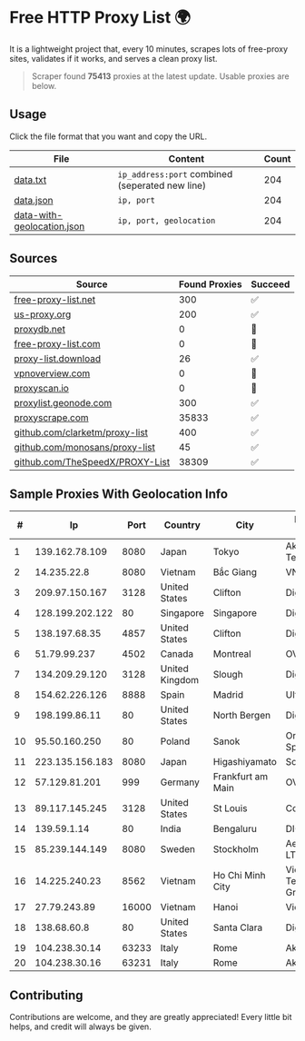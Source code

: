 
# Free HTTP Proxy List 🌍

It is a lightweight project that, every 10 minutes, scrapes lots of free-proxy sites, validates if it works, and serves a clean proxy list.


> Scraper found **75413** proxies at the latest update. Usable proxies are below.

## Usage

Click the file format that you want and copy the URL.


|File|Content|Count|
|----|-------|-----|
|[data.txt](https://raw.githubusercontent.com/themiralay/Proxy-List-World/master/data.txt)|`ip_address:port` combined (seperated new line)|204|
|[data.json](https://raw.githubusercontent.com/themiralay/Proxy-List-World/master/data.json)|`ip, port`|204|
|[data-with-geolocation.json](https://raw.githubusercontent.com/themiralay/Proxy-List-World/master/data-with-geolocation.json)|`ip, port, geolocation`|204|

## Sources

|Source|Found Proxies|Succeed|
|------|-------------|-------|
|[free-proxy-list.net](https://free-proxy-list.net)|300|✅|
|[us-proxy.org](https://www.us-proxy.org)|200|✅|
|[proxydb.net](http://proxydb.net)|0|🚫|
|[free-proxy-list.com](https://free-proxy-list.com/?page=&port=&type%5B%5D=http&type%5B%5D=https&up_time=0&search=Search)|0|🚫|
|[proxy-list.download](https://www.proxy-list.download/HTTP)|26|✅|
|[vpnoverview.com](https://vpnoverview.com/privacy/anonymous-browsing/free-proxy-servers)|0|🚫|
|[proxyscan.io](https://www.proxyscan.io)|0|🚫|
|[proxylist.geonode.com](https://proxylist.geonode.com/api/proxy-list?limit=300&page=1&sort_by=lastChecked&sort_type=desc&protocols=http,https)|300|✅|
|[proxyscrape.com](https://api.proxyscrape.com/v2/?request=displayproxies&protocol=http&timeout=10000&country=all&ssl=all&anonymity=all)|35833|✅|
|[github.com/clarketm/proxy-list](https://raw.githubusercontent.com/clarketm/proxy-list/master/proxy-list-raw.txt)|400|✅|
|[github.com/monosans/proxy-list](https://raw.githubusercontent.com/monosans/proxy-list/main/proxies/http.txt)|45|✅|
|[github.com/TheSpeedX/PROXY-List](https://raw.githubusercontent.com/TheSpeedX/PROXY-List/master/http.txt)|38309|✅|


## Sample Proxies With Geolocation Info

|#|Ip|Port|Country|City|Internet Service Provider|
|-|--|----|-------|----|-------------------------|
|1|139.162.78.109|8080|Japan|Tokyo|Akamai Technologies, Inc.|
|2|14.235.22.8|8080|Vietnam|Bắc Giang|VNPT|
|3|209.97.150.167|3128|United States|Clifton|DigitalOcean, LLC|
|4|128.199.202.122|80|Singapore|Singapore|DigitalOcean, LLC|
|5|138.197.68.35|4857|United States|Clifton|DigitalOcean, LLC|
|6|51.79.99.237|4502|Canada|Montreal|OVH SAS|
|7|134.209.29.120|3128|United Kingdom|Slough|DigitalOcean, LLC|
|8|154.62.226.126|8888|Spain|Madrid|Ultahost, Inc.|
|9|198.199.86.11|80|United States|North Bergen|DigitalOcean, LLC|
|10|95.50.160.250|80|Poland|Sanok|Orange Polska Spolka Akcyjna|
|11|223.135.156.183|8080|Japan|Higashiyamato|So-net Corporation|
|12|57.129.81.201|999|Germany|Frankfurt am Main|OVH SAS|
|13|89.117.145.245|3128|United States|St Louis|Contabo Inc.|
|14|139.59.1.14|80|India|Bengaluru|DIGITALOCEAN|
|15|85.239.144.149|8080|Sweden|Stockholm|Aeza International LTD|
|16|14.225.240.23|8562|Vietnam|Ho Chi Minh City|Vietnam Posts and Telecommunications Group|
|17|27.79.243.89|16000|Vietnam|Hanoi|Viettel Corporation|
|18|138.68.60.8|80|United States|Santa Clara|DigitalOcean, LLC|
|19|104.238.30.14|63233|Italy|Rome|AkhaliNet LLC|
|20|104.238.30.16|63231|Italy|Rome|AkhaliNet LLC|



## Contributing

Contributions are welcome, and they are greatly appreciated! Every
little bit helps, and credit will always be given.

